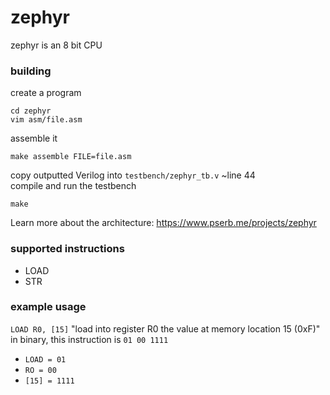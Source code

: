 # zephyr
zephyr is an 8 bit CPU

### building
create a program
```
cd zephyr
vim asm/file.asm
```
assemble it
```
make assemble FILE=file.asm
```
copy outputted Verilog into `testbench/zephyr_tb.v` ~line 44 \
compile and run the testbench
```
make
```

Learn more about the architecture:
https://www.pserb.me/projects/zephyr

### supported instructions
- LOAD
- STR

### example usage
`LOAD R0, [15]`
"load into register R0 the value at memory location 15 (0xF)"
in binary, this instruction is `01 00 1111`
- `LOAD = 01`
- `RO = 00`
- `[15] = 1111`
